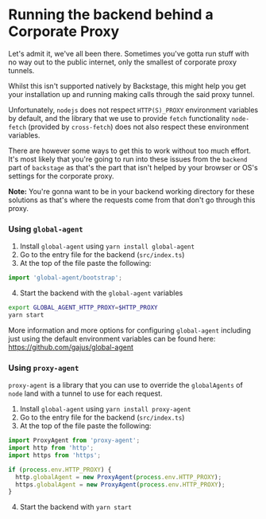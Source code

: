 # Running the backend behind a Corporate Proxy

Let's admit it, we've all been there. Sometimes you've gotta run stuff with no way out to the public internet, only the smallest of corporate proxy tunnels.

Whilst this isn't supported natively by Backstage, this might help you get your installation up and running making calls through the said proxy tunnel.

Unfortunately, `nodejs` does not respect `HTTP(S)_PROXY` environment variables by default, and the library that we use to provide `fetch` functionality `node-fetch` (provided by `cross-fetch`) does not also respect these environment variables.

There are however some ways to get this to work without too much effort. It's most likely that you're going to run into these issues from the `backend` part of `backstage` as that's the part that isn't helped by your browser or OS's settings for the corporate proxy.

**Note:** You're gonna want to be in your backend working directory for these solutions as that's where the requests come from that don't go through this proxy.

### Using `global-agent`

1. Install `global-agent` using `yarn install global-agent`
2. Go to the entry file for the backend (`src/index.ts`)
3. At the top of the file paste the following:

```ts
import 'global-agent/bootstrap';
```

4. Start the backend with the `global-agent` variables

```sh
export GLOBAL_AGENT_HTTP_PROXY=$HTTP_PROXY
yarn start
```

More information and more options for configuring `global-agent` including just using the default environment variables can be found here: https://github.com/gajus/global-agent

### Using `proxy-agent`

`proxy-agent` is a library that you can use to override the `globalAgents` of `node` land with a tunnel to use for each request.

1. Install `global-agent` using `yarn install proxy-agent`
2. Go to the entry file for the backend (`src/index.ts`)
3. At the top of the file paste the following:

```ts
import ProxyAgent from 'proxy-agent';
import http from 'http';
import https from 'https';

if (process.env.HTTP_PROXY) {
  http.globalAgent = new ProxyAgent(process.env.HTTP_PROXY);
  https.globalAgent = new ProxyAgent(process.env.HTTP_PROXY);
}
```

4. Start the backend with `yarn start`
